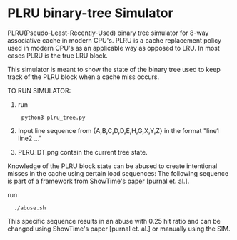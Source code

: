 # PLRU binary-tree Simulator

PLRU(Pseudo-Least-Recently-Used) binary tree simulator for 8-way associative cache in modern CPU's.
PLRU is a cache replacement policy used in modern CPU's as an applicable way as opposed to LRU.
In most cases PLRU is the true LRU block.

This simulator is meant to show the state of the binary tree used to keep track of the PLRU block when a cache miss occurs.

TO RUN SIMULATOR:

1. run
   
        python3 plru_tree.py
    
3. Input line sequence from {A,B,C,D,D,E,H,G,X,Y,Z} in the format "line1 line2 ..."

4. PLRU_DT.png contain the current tree state.

Knowledge of the PLRU block state can be abused to create intentional misses in the cache using certain load sequences:
The following sequence is part of a framework from ShowTime's paper [purnal et. al.].

run

      ./abuse.sh 
  
This specific sequence results in an abuse with 0.25 hit ratio and can be changed using ShowTime's paper [purnal et. al.] or manually using the SIM.
